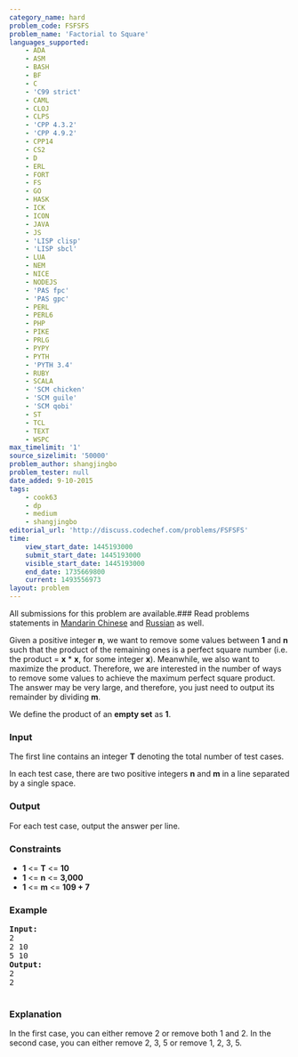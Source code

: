 ```yaml
---
category_name: hard
problem_code: FSFSFS
problem_name: 'Factorial to Square'
languages_supported:
    - ADA
    - ASM
    - BASH
    - BF
    - C
    - 'C99 strict'
    - CAML
    - CLOJ
    - CLPS
    - 'CPP 4.3.2'
    - 'CPP 4.9.2'
    - CPP14
    - CS2
    - D
    - ERL
    - FORT
    - FS
    - GO
    - HASK
    - ICK
    - ICON
    - JAVA
    - JS
    - 'LISP clisp'
    - 'LISP sbcl'
    - LUA
    - NEM
    - NICE
    - NODEJS
    - 'PAS fpc'
    - 'PAS gpc'
    - PERL
    - PERL6
    - PHP
    - PIKE
    - PRLG
    - PYPY
    - PYTH
    - 'PYTH 3.4'
    - RUBY
    - SCALA
    - 'SCM chicken'
    - 'SCM guile'
    - 'SCM qobi'
    - ST
    - TCL
    - TEXT
    - WSPC
max_timelimit: '1'
source_sizelimit: '50000'
problem_author: shangjingbo
problem_tester: null
date_added: 9-10-2015
tags:
    - cook63
    - dp
    - medium
    - shangjingbo
editorial_url: 'http://discuss.codechef.com/problems/FSFSFS'
time:
    view_start_date: 1445193000
    submit_start_date: 1445193000
    visible_start_date: 1445193000
    end_date: 1735669800
    current: 1493556973
layout: problem
---
```

All submissions for this problem are available.###  Read problems statements in [Mandarin Chinese](http://www.codechef.com/download/translated/COOK63/mandarin/FSFSFS.pdf) and [Russian](http://www.codechef.com/download/translated/COOK63/russian/FSFSFS.pdf) as well.

Given a positive integer **n**, we want to remove some values between **1** and **n** such that the product of the remaining ones is a perfect square number (i.e. the product = **x** \* **x**, for some integer **x**). Meanwhile, we also want to maximize the product. Therefore, we are interested in the number of ways to remove some values to achieve the maximum perfect square product. The answer may be very large, and therefore, you just need to output its remainder by dividing **m**.

We define the product of an **empty set** as **1**.

### Input

The first line contains an integer **T** denoting the total number of test cases.

In each test case, there are two positive integers **n** and **m** in a line separated by a single space.

### Output

For each test case, output the answer per line.

### Constraints

- **1** &lt;= **T** &lt;= **10**
- **1** &lt;= **n** &lt;= **3,000**
- **1** &lt;= **m** &lt;= **109 + 7**

### Example

<pre><b>Input:</b>
2
2 10
5 10
<b>Output:</b>
2
2

</pre>
### Explanation

In the first case, you can either remove 2 or remove both 1 and 2. In the second case, you can either remove 2, 3, 5 or remove 1, 2, 3, 5.

